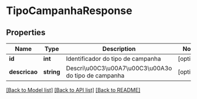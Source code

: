 # TipoCampanhaResponse

## Properties
Name | Type | Description | Notes
------------ | ------------- | ------------- | -------------
**id** | **int** | Identificador do tipo de campanha | [optional] 
**descricao** | **string** | Descri\u00C3\u00A7\u00C3\u00A3o do tipo de campanha | [optional] 

[[Back to Model list]](../README.md#documentation-for-models) [[Back to API list]](../README.md#documentation-for-api-endpoints) [[Back to README]](../README.md)


